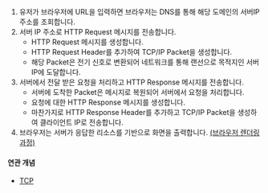 1. 유저가 브라우저에 URL을 입력하면 브라우저는 DNS를 통해 해당 도메인의 서버IP 주소를 조회합니다.
2. 서버 IP 주소로 HTTP Request 메시지를 전송합니다.
	- HTTP Request 메시지를 생성합니다.
	- HTTP Request Header를 추가하여 TCP/IP Packet을 생성합니다.
	- 해당 Packet은 전기 신호로 변환되어 네트워크를 통해 랜선으로 목적지인 서버 IP에 도달합니다.
3. 서버에서 전달 받은 요청을 처리하고 HTTP Response 메시지를 전송합니다.
	- 서버에 도착한 Packet은 메시지로 복원되어 서버에서 요청을 처리합니다.
	- 요청에 대한 HTTP Response 메시지를 생성합니다.
	- 마찬가지로 HTTP Response Header를 추가하고 TCP/IP Packet을 생성하여 클라이언트 IP로 전송합니다.
4. 브라우저는 서버가 응답한 리소스를 기반으로 화면을 출력합니다. [(브라우저 렌더링 과정)](/Web/%EB%B8%8C%EB%9D%BC%EC%9A%B0%EC%A0%80%20%EB%A0%8C%EB%8D%94%EB%A7%81%20%EA%B3%BC%EC%A0%95%EC%97%90%20%EB%8C%80%ED%95%B4%20%EC%84%A4%EB%AA%85%ED%95%B4%EC%A3%BC%EC%84%B8%EC%9A%94..md)

#### 연관 개념
- [TCP]()